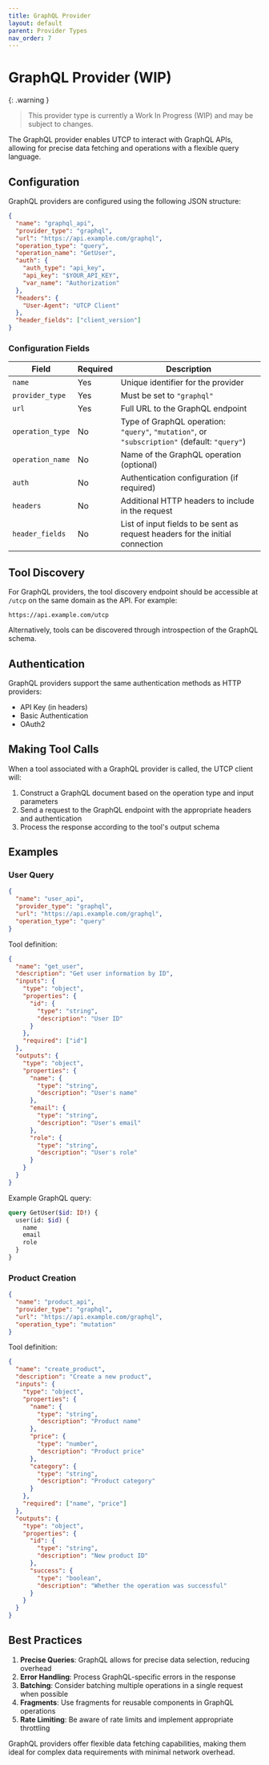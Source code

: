 ```yaml
---
title: GraphQL Provider
layout: default
parent: Provider Types
nav_order: 7
---
```


# GraphQL Provider (WIP)

{: .warning }
> This provider type is currently a Work In Progress (WIP) and may be subject to changes.

The GraphQL provider enables UTCP to interact with GraphQL APIs, allowing for precise data fetching and operations with a flexible query language.

## Configuration

GraphQL providers are configured using the following JSON structure:

```json
{
  "name": "graphql_api",
  "provider_type": "graphql",
  "url": "https://api.example.com/graphql",
  "operation_type": "query",
  "operation_name": "GetUser",
  "auth": {
    "auth_type": "api_key",
    "api_key": "$YOUR_API_KEY",
    "var_name": "Authorization"
  },
  "headers": {
    "User-Agent": "UTCP Client"
  },
  "header_fields": ["client_version"]
}
```

### Configuration Fields

| Field | Required | Description |
|-------|----------|-------------|
| `name` | Yes | Unique identifier for the provider |
| `provider_type` | Yes | Must be set to `"graphql"` |
| `url` | Yes | Full URL to the GraphQL endpoint |
| `operation_type` | No | Type of GraphQL operation: `"query"`, `"mutation"`, or `"subscription"` (default: `"query"`) |
| `operation_name` | No | Name of the GraphQL operation (optional) |
| `auth` | No | Authentication configuration (if required) |
| `headers` | No | Additional HTTP headers to include in the request |
| `header_fields` | No | List of input fields to be sent as request headers for the initial connection |

## Tool Discovery

For GraphQL providers, the tool discovery endpoint should be accessible at `/utcp` on the same domain as the API. For example:

```
https://api.example.com/utcp
```

Alternatively, tools can be discovered through introspection of the GraphQL schema.

## Authentication

GraphQL providers support the same authentication methods as HTTP providers:

- API Key (in headers)
- Basic Authentication
- OAuth2

## Making Tool Calls

When a tool associated with a GraphQL provider is called, the UTCP client will:

1. Construct a GraphQL document based on the operation type and input parameters
2. Send a request to the GraphQL endpoint with the appropriate headers and authentication
3. Process the response according to the tool's output schema

## Examples

### User Query

```json
{
  "name": "user_api",
  "provider_type": "graphql",
  "url": "https://api.example.com/graphql",
  "operation_type": "query"
}
```

Tool definition:
```json
{
  "name": "get_user",
  "description": "Get user information by ID",
  "inputs": {
    "type": "object",
    "properties": {
      "id": {
        "type": "string",
        "description": "User ID"
      }
    },
    "required": ["id"]
  },
  "outputs": {
    "type": "object",
    "properties": {
      "name": {
        "type": "string",
        "description": "User's name"
      },
      "email": {
        "type": "string",
        "description": "User's email"
      },
      "role": {
        "type": "string",
        "description": "User's role"
      }
    }
  }
}
```

Example GraphQL query:
```graphql
query GetUser($id: ID!) {
  user(id: $id) {
    name
    email
    role
  }
}
```

### Product Creation

```json
{
  "name": "product_api",
  "provider_type": "graphql",
  "url": "https://api.example.com/graphql",
  "operation_type": "mutation"
}
```

Tool definition:
```json
{
  "name": "create_product",
  "description": "Create a new product",
  "inputs": {
    "type": "object",
    "properties": {
      "name": {
        "type": "string",
        "description": "Product name"
      },
      "price": {
        "type": "number",
        "description": "Product price"
      },
      "category": {
        "type": "string",
        "description": "Product category"
      }
    },
    "required": ["name", "price"]
  },
  "outputs": {
    "type": "object",
    "properties": {
      "id": {
        "type": "string",
        "description": "New product ID"
      },
      "success": {
        "type": "boolean",
        "description": "Whether the operation was successful"
      }
    }
  }
}
```

## Best Practices

1. **Precise Queries**: GraphQL allows for precise data selection, reducing overhead
2. **Error Handling**: Process GraphQL-specific errors in the response
3. **Batching**: Consider batching multiple operations in a single request when possible
4. **Fragments**: Use fragments for reusable components in GraphQL operations
5. **Rate Limiting**: Be aware of rate limits and implement appropriate throttling

GraphQL providers offer flexible data fetching capabilities, making them ideal for complex data requirements with minimal network overhead.
